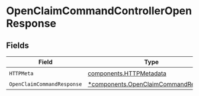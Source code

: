 # OpenClaimCommandControllerOpenResponse


## Fields

| Field                                                                                       | Type                                                                                        | Required                                                                                    | Description                                                                                 |
| ------------------------------------------------------------------------------------------- | ------------------------------------------------------------------------------------------- | ------------------------------------------------------------------------------------------- | ------------------------------------------------------------------------------------------- |
| `HTTPMeta`                                                                                  | [components.HTTPMetadata](../../models/components/httpmetadata.md)                          | :heavy_check_mark:                                                                          | N/A                                                                                         |
| `OpenClaimCommandResponse`                                                                  | [*components.OpenClaimCommandResponse](../../models/components/openclaimcommandresponse.md) | :heavy_minus_sign:                                                                          | N/A                                                                                         |